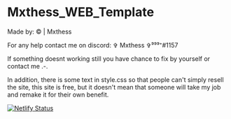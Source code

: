 # Mxthess_WEB_Template
Made by: © | Mxthess 

For any help contact me on discord: ✞ Mxthess ✞⁹⁹⁹⁺#1157 

If something doesnt working still you have chance to fix by yourself or contact me .-. 

In addition, there is some text in style.css so that people can't simply resell the site, this site is free, but it doesn't mean that someone will take my job and remake it for their own benefit.

[![Netlify Status](https://api.netlify.com/api/v1/badges/b0847703-3b31-4b91-a5d9-bc886eed81d6/deploy-status)](https://app.netlify.com/sites/mxthess/deploys)
